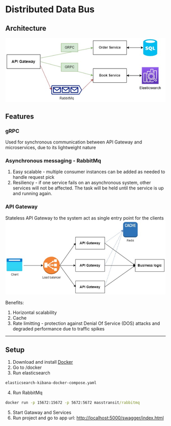 # Distributed Data Bus

## Architecture
![Architecture](https://github.com/gs1993/DistributedDataBus/blob/main/docs/Architecture.jpg)

## Features

### gRPC
Used for synchronous communication between API Gateway and microservices, due to its lightweight nature

### Asynchronous messaging - RabbitMq
1. Easy scalable - multiple consumer instances can be added as needed to handle request pick
1. Resiliency - if one service fails on an asynchronous system,  other services will not be affected. The task will be held until the service is up and running again.

### API Gateway
Stateless API Gateway to the system act as single entry point for the clients
![ApiGateway](https://github.com/gs1993/DistributedDataBus/blob/main/docs/ApiGateway.jpg)

Benefits:
1. Horizontal scalability
2. Cache
3. Rate limitting - protection against Denial Of Service (DOS) attacks and degraded performance due to traffic spikes

--------------

## Setup

1. Download and install [Docker](https://docs.docker.com/get-docker/)
2. Go to /docker
3. Run elasticsearch
```cmd
elasticsearch-kibana-docker-compose.yaml
```
4. Run RabbitMq
```cmd
docker run -p 15672:15672 -p 5672:5672 masstransit/rabbitmq
```
5. Start Gataway and Services
5. Run project and go to app url: [http://localhost:5000/swagger/index.html](http://localhost:5000/swagger/index.html)
